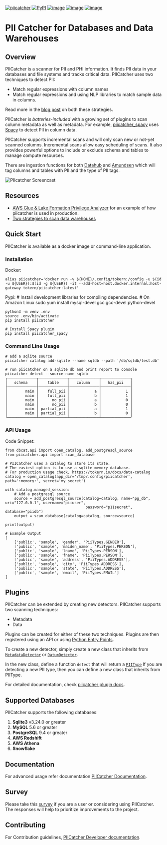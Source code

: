 [![piicatcher](https://github.com/tokern/piicatcher/actions/workflows/ci.yml/badge.svg)](https://github.com/tokern/piicatcher/actions/workflows/ci.yml)
[![PyPI](https://img.shields.io/pypi/v/piicatcher.svg)](https://pypi.python.org/pypi/piicatcher)
[![image](https://img.shields.io/pypi/l/piicatcher.svg)](https://pypi.org/project/piicatcher/)
[![image](https://img.shields.io/pypi/pyversions/piicatcher.svg)](https://pypi.org/project/piicatcher/)
[![image](https://img.shields.io/docker/v/tokern/piicatcher)](https://hub.docker.com/r/tokern/piicatcher)

# PII Catcher for Databases and Data Warehouses

## Overview

PIICatcher is a scanner for PII and PHI information. It finds PII data in your databases and file systems
and tracks critical data. PIICatcher uses two techniques to detect PII:

* Match regular expressions with column names
* Match regular expressions and using NLP libraries to match sample data in columns.

Read more in the [blog post](https://tokern.io/blog/scan-pii-data-warehouse/) on both these strategies.

PIICatcher is *batteries-included* with a growing set of plugins to scan column metadata as well as metadata. 
For example, [piicatcher_spacy](https://github.com/tokern/piicatcher_spacy) uses [Spacy](https://spacy.io) to detect
PII in column data.

PIICatcher supports incremental scans and will only scan new or not-yet scanned columns. Incremental scans allow easy
scheduling of scans. It also provides powerful options to include or exclude schema and tables to manage compute resources.

There are ingestion functions for both [Datahub](https://datahubproject.io) and [Amundsen](https://amundsen.io) which will tag columns 
and tables with PII and the type of PII tags.

![PIIcatcher Screencast](https://user-images.githubusercontent.com/1638298/143765818-87c7059a-f971-447b-83ca-e21182e28051.gif)


## Resources

* [AWS Glue & Lake Formation Privilege Analyzer](https://tokern.io/blog/lake-glue-access-analyzer/) for an example of how piicatcher is used in production.
* [Two strategies to scan data warehouses](https://tokern.io/blog/scan-pii-data-warehouse/)

## Quick Start

PIICatcher is available as a docker image or command-line application.

### Installation

Docker:

    alias piicatcher='docker run -v ${HOME}/.config/tokern:/config -u $(id -u ${USER}):$(id -g ${USER}) -it --add-host=host.docker.internal:host-gateway tokern/piicatcher:latest'


Pypi:
    # Install development libraries for compiling dependencies.
    # On Amazon Linux
    sudo yum install mysql-devel gcc gcc-devel python-devel

    python3 -m venv .env
    source .env/bin/activate
    pip install piicatcher

    # Install Spacy plugin
    pip install piicatcher_spacy


### Command Line Usage
    # add a sqlite source
    piicatcher catalog add-sqlite --name sqldb --path '/db/sqldb/test.db'

    # run piicatcher on a sqlite db and print report to console
    piicatcher detect --source-name sqldb
    ╭─────────────┬─────────────┬─────────────┬─────────────╮
    │   schema    │    table    │   column    │   has_pii   │
    ├─────────────┼─────────────┼─────────────┼─────────────┤
    │        main │    full_pii │           a │           1 │
    │        main │    full_pii │           b │           1 │
    │        main │      no_pii │           a │           0 │
    │        main │      no_pii │           b │           0 │
    │        main │ partial_pii │           a │           1 │
    │        main │ partial_pii │           b │           0 │
    ╰─────────────┴─────────────┴─────────────┴─────────────╯


### API Usage
Code Snippet: 
```python3
from dbcat.api import open_catalog, add_postgresql_source
from piicatcher.api import scan_database

# PIICatcher uses a catalog to store its state. 
# The easiest option is to use a sqlite memory database.
# For production usage check, https://tokern.io/docs/data-catalog
catalog = open_catalog(app_dir='/tmp/.config/piicatcher', path=':memory:', secret='my_secret')

with catalog.managed_session:
    # Add a postgresql source
    source = add_postgresql_source(catalog=catalog, name="pg_db", uri="127.0.0.1", username="piiuser",
                                    password="p11secret", database="piidb")
    output = scan_database(catalog=catalog, source=source)

print(output)

# Example Output
[
    ['public', 'sample', 'gender', 'PiiTypes.GENDER'],
    ['public', 'sample', 'maiden_name', 'PiiTypes.PERSON'],
    ['public', 'sample', 'lname', 'PiiTypes.PERSON'],
    ['public', 'sample', 'fname', 'PiiTypes.PERSON'],
    ['public', 'sample', 'address', 'PiiTypes.ADDRESS'],
    ['public', 'sample', 'city', 'PiiTypes.ADDRESS'],
    ['public', 'sample', 'state', 'PiiTypes.ADDRESS'], 
    ['public', 'sample', 'email', 'PiiTypes.EMAIL']
]
```

## Plugins

PIICatcher can be extended by creating new detectors. PIICatcher supports two scanning techniques:
* Metadata
* Data

Plugins can be created for either of these two techniques. Plugins are then registered using an API or using
[Python Entry Points](https://packaging.python.org/en/latest/specifications/entry-points/).

To create a new detector, simply create a new class that inherits from [`MetadataDetector`](https://github.com/tokern/piicatcher/blob/master/piicatcher/detectors.py)
or [`DatumDetector`](https://github.com/tokern/piicatcher/blob/master/piicatcher/detectors.py).

In the new class, define a function `detect` that will return a [`PIIType`](https://github.com/tokern/dbcat/blob/main/dbcat/catalog/pii_types.py) 
If you are detecting a new PII type, then you can define a new class that inherits from PIIType.

For detailed documentation, check [piicatcher plugin docs](https://tokern.io/docs/piicatcher/detectors/plugins).


## Supported Databases

PIICatcher supports the following databases:
1. **Sqlite3** v3.24.0 or greater
2. **MySQL** 5.6 or greater
3. **PostgreSQL** 9.4 or greater
4. **AWS Redshift**
5. **AWS Athena**
6. **Snowflake**

## Documentation

For advanced usage refer documentation [PIICatcher Documentation](https://tokern.io/docs/piicatcher).

## Survey

Please take this [survey](https://forms.gle/Ns6QSNvfj3Pr2s9s6) if you are a user or considering using PIICatcher. 
The responses will help to prioritize improvements to the project.

## Contributing

For Contribution guidelines, [PIICatcher Developer documentation](https://tokern.io/docs/piicatcher/development). 

